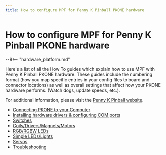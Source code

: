 ```yaml
---
title: How to configure MPF for Penny K Pinball PKONE hardware
---
```


# How to configure MPF for Penny K Pinball PKONE hardware

--8<-- "hardware_platform.md"

Here's a list of all the How To guides which explain how to use MPF
with Penny K Pinball PKONE hardware. These guides include the numbering
format (how you map specific entries in your config files to board and
connector locations) as well as overall settings that affect how your
PKONE hardware performs. (Watch dogs, update speeds, etc.).

For additional information, please visit the [Penny K Pinball
website](https://pennykpinball.com).

* [Connecting PKONE to your Computer](connecting.md)
* [Installing hardware
drivers & configuring COM ports](config)
* [Switches](switches.md)
* [Coils/Drivers/Magnets/Motors](drivers.md)
* [RGB/RGBW LEDs](leds.md)
* [Simple
LEDs/Lights](lights)
* [Servos](servos.md)
* [Troubleshooting](../../troubleshooting/index.md)
